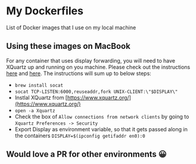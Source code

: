 # My Dockerfiles

List of Docker images that I use on my local machine

## Using these images on MacBook

For any container that uses display forwarding, you will need to have XQuartz up and running on you machine. Please check out the instructions [here](https://cntnr.io/running-guis-with-docker-on-mac-os-x-a14df6a76efc) and [here](https://github.com/moby/moby/issues/8710#issuecomment-71113263). The instructions will sum up to below steps:

- `brew install socat`
- `socat TCP-LISTEN:6000,reuseaddr,fork UNIX-CLIENT:\"$DISPLAY\"`
- Instlal XQuartz from [https://www.xquartz.org/](https://www.xquartz.org/)
- `open -a Xquartz`
- Check the box of `Allow connections from network clients` by going to `Xquartz Preferences -> Security`
- Export Display as environment variable, so that it gets passed along in the containers `DISPLAY=$(ipconfig getifaddr en0):0`

## Would love a PR for other environments 😀
